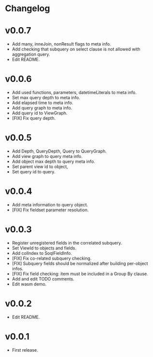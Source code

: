 # Changelog

# v0.0.7
* Add many, inneJoin, nonResult flags to meta info.
* Add checking that subquery on select clause is not allowed with aggregation query.
* Edit README.

# v0.0.6
* Add used functions, parameters, datetimeLiterals to meta info.
* Set max query depth to meta info.
* Add elapsed time to meta info.
* Add query graph to meta info.
* Add query id to ViewGraph.
* [FIX] Fix query depth.

# v0.0.5
* Add Depth, QueryDepth, Query to QueryGraph.
* Add view graph to query meta info.
* Add object max depth to query meta info.
* Set parent view id to object,
* Set query id to query.

# v0.0.4
* Add meta information to query object.
* [FIX] Fix fieldset parameter resolution.

# v0.0.3
* Register unregistered fields in the correlated subquery.
* Set ViewId to objects and fields.
* Add colIndex to SoqlFieldInfo.
* [FIX] Fix co-related subquery checking.
* [FIX] Subquery fields should be normalized after building per-object infos.
* [FIX] Fix field checking: item must be included in a Group By clause.
* Add and edit TODO comments.
* Edit wasm demo.

# v0.0.2
* Edit README.

# v0.0.1
* First release.
